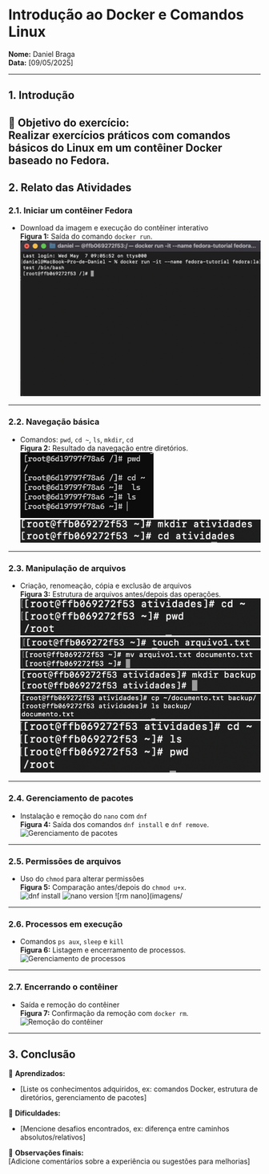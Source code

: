 # **Introdução ao Docker e Comandos Linux**  
**Nome:** Daniel Braga    
**Data:** [09/05/2025]  

---

## **1. Introdução**  
🔹 **Objetivo do exercício:**  
 Realizar exercícios práticos com comandos básicos do Linux em um contêiner Docker baseado no Fedora.
---

## **2. Relato das Atividades**  

### **2.1. Iniciar um contêiner Fedora**  
- Download da imagem e execução do contêiner interativo  
**Figura 1:** Saída do comando `docker run`.  
![Imagem do contêiner Fedora](imagens/docker-run.png) 

---

### **2.2. Navegação básica**  
- Comandos: `pwd`, `cd ~`, `ls`, `mkdir`, `cd`  
**Figura 2:** Resultado da navegação entre diretórios.  
![Navegação em diretórios](imagens/navegar.jpg)
![atividades](imagens/mkdir-atividades.png)  

---

### **2.3. Manipulação de arquivos**  
- Criação, renomeação, cópia e exclusão de arquivos  
**Figura 3:** Estrutura de arquivos antes/depois das operações.  
![Manipulação de arquivos](imagens/cd-~.png)
![touch arquivo](imagens/touch-arquivo1.png)
![mv arquivo1](imagens/mv-arquivo1-documento.png)
![mkdir backup](imagens/mkdir-backup:atividades.png)
![cp-backup](imagens/cp-backup.png)
![cd ~ atividades](imagens/cd-~:atividads.png)

---

### **2.4. Gerenciamento de pacotes**  
- Instalação e remoção do `nano` com `dnf`  
**Figura 4:** Saída dos comandos `dnf install` e `dnf remove`.  
![Gerenciamento de pacotes](caminho/imagem4.jpg)  

---

### **2.5. Permissões de arquivos**  
- Uso do `chmod` para alterar permissões  
**Figura 5:** Comparação antes/depois do `chmod u+x`.  
![dnf install](imagens/nano-install.png)
![nano version](imagens/nano---version.png)
![rm nano](imagens/  

---

### **2.6. Processos em execução**  
- Comandos `ps aux`, `sleep` e `kill`  
**Figura 6:** Listagem e encerramento de processos.  
![Gerenciamento de processos](caminho/imagem6.jpg)  

---

### **2.7. Encerrando o contêiner**  
- Saída e remoção do contêiner  
**Figura 7:** Confirmação da remoção com `docker rm`.  
![Remoção do contêiner](caminho/imagem7.jpg)  

---

## **3. Conclusão**  
🔹 **Aprendizados:**  
- [Liste os conhecimentos adquiridos, ex: comandos Docker, estrutura de diretórios, gerenciamento de pacotes]  

🔹 **Dificuldades:**  
- [Mencione desafios encontrados, ex: diferença entre caminhos absolutos/relativos]  

🔹 **Observações finais:**  
[Adicione comentários sobre a experiência ou sugestões para melhorias]  
